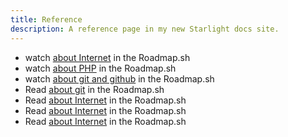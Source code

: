 ```yaml
---
title: Reference
description: A reference page in my new Starlight docs site.
---
```




- watch [about Internet](https://youtu.be/x3c1ih2NJEg) in the Roadmap.sh
- watch [about PHP](https://youtu.be/zZ6vybT1HQs) in the Roadmap.sh
- watch [about git and github](https://youtu.be/SWYqp7iY_Tc) in the Roadmap.sh
- Read [about git](https://cs.fyi/guide/git-cheatsheet) in the Roadmap.sh
- Read [about Internet](https://youtu.be/x3c1ih2NJEg) in the Roadmap.sh
- Read [about Internet](https://youtu.be/x3c1ih2NJEg) in the Roadmap.sh
- Read [about Internet](https://youtu.be/x3c1ih2NJEg) in the Roadmap.sh

